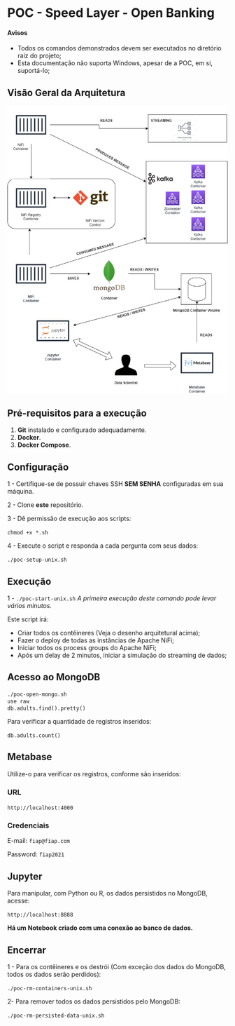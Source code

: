 # POC - Speed Layer - Open Banking

#### Avisos
- Todos os comandos demonstrados devem ser executados no diretório raiz do projeto;
- Esta documentação não suporta Windows, apesar de a POC, em si, suportá-lo;


## Visão Geral da Arquitetura

![Arquitetura - Visão Geral](SpeedLayer.jpg)

## Pré-requisitos para a execução

 1. **Git** instalado e configurado adequadamente.
 2. **Docker**.
 3. **Docker Compose**.

## Configuração

1 -  Certifique-se de possuir chaves SSH **SEM SENHA** configuradas em sua máquina.
 
2 - Clone **este** repositório.

3 - Dê permissão de execução aos scripts:

`chmod +x *.sh`

4 - Execute o script e responda a cada pergunta com seus dados:

`./poc-setup-unix.sh`

## Execução
1 - `./poc-start-unix.sh`
*A primeira execução deste comando pode levar vários minutos.*

Este script irá:
- Criar todos os contêineres (Veja o desenho arquitetural acima);
- Fazer o deploy de todas as instâncias de Apache NiFi;
- Iniciar todos os process groups do Apache NiFi;
- Após um delay de 2 minutos, iniciar a simulação do streaming de dados;
 
## Acesso ao MongoDB
    ./poc-open-mongo.sh
    use raw
    db.adults.find().pretty()

Para verificar a quantidade de registros inseridos:

`db.adults.count()`

## Metabase
Utilize-o para verificar os registros, conforme são inseridos:

### URL
`http://localhost:4000`

### Credenciais
E-mail: `fiap@fiap.com`

Password: `fiap2021`

## Jupyter
Para manipular, com Python ou R, os dados persistidos no MongoDB, acesse:

`http://localhost:8888`

**Há um Notebook criado com uma conexão ao banco de dados.**

## Encerrar
1 - Para os contêineres e os destrói (Com exceção dos dados do MongoDB, todos os dados serão perdidos):

`./poc-rm-containers-unix.sh`

2- Para remover todos os dados persistidos pelo MongoDB:

`./poc-rm-persisted-data-unix.sh`

